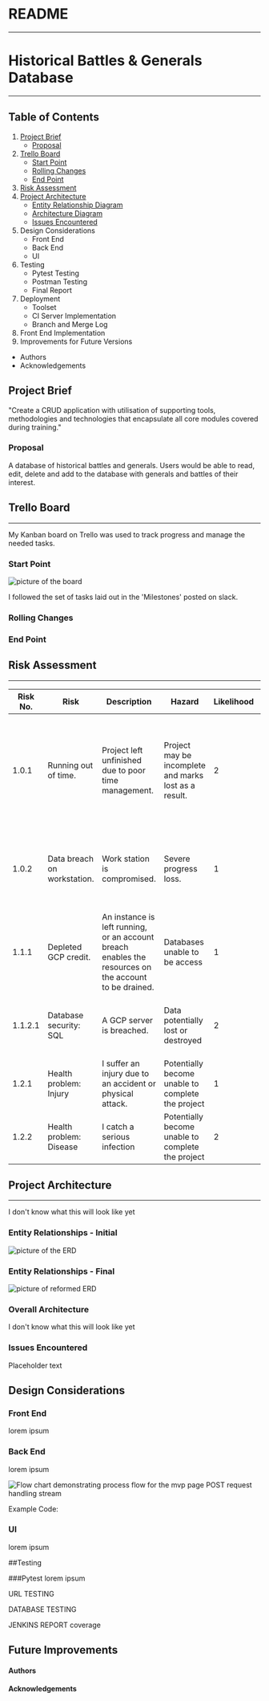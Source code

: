# README
---
# Historical Battles & Generals Database
---

## Table of Contents

1. [Project Brief](#project-brief)
    + [Proposal](#proposal)
2. [Trello Board](#trello-board)
    + [Start Point](#start-board)
    + [Rolling Changes](#rolling-changes)
    + [End Point](#end-point)
3. [Risk Assessment](#risk-assessment)
4. [Project Architecture](#project-architecture)
    + [Entity Relationship Diagram](#entity-relationship-diagram)
    + [Architecture Diagram](#architecture-diagram)
    + [Issues Encountered](#issues-encountered)
5. Design Considerations
    + Front End
    + Back End
    + UI
6. Testing
    + Pytest Testing
    + Postman Testing
    + Final Report
7. Deployment
    + Toolset
    + CI Server Implementation
    + Branch and Merge Log
8. Front End Implementation
9. Improvements for Future Versions
+ Authors
+ Acknowledgements

## Project Brief
"Create a CRUD application with utilisation of supporting tools, methodologies and technologies that encapsulate all core modules covered during training."

### Proposal
A database of historical battles and generals. Users would be able to read, edit, delete and add to the database with generals and battles of their interest.
## Trello Board
---

My Kanban board on Trello was used to track progress and manage the needed tasks.

### Start Point

![picture of the board](https://github.com/Finn969/Project-SFIA-1/blob/master/Trello%20Board.png)

I followed the set of tasks laid out in the 'Milestones' posted on slack.
### Rolling Changes


### End Point

## Risk Assessment
---

|Risk No.|Risk|Description|Hazard|Likelihood|Impact|Solution|
|---|---|---|---|---|---|---|
|1.0.1|Running out of time.|Project left unfinished due to poor time management.|Project may be incomplete and marks lost as a result.|2|5|Manage time and plan objectives through use of Kanban board, ensure work is completed early.|
|1.0.2|Data breach on workstation.|Work station is compromised.|Severe progress loss.|1|5|Change passwords on workstation, keep instances off when not in use.|
|1.1.1|Depleted GCP credit.|An instance is left running, or an account breach enables the resources on the account to be drained.|Databases unable to be access|1|5|Continue monitoring GCP usage. Copy databases offline as final backup.|
|1.1.2.1|Database security: SQL| A GCP server is breached.|Data potentially lost or destroyed|2|5|Ensure passwords are secure, backup code where possible.|
|1.2.1|Health problem: Injury|I suffer an injury due to an accident or physical attack.|Potentially become unable to complete the project|1|5|Avoid situations with risk of injury.|
|1.2.2|Health problem: Disease|I catch a serious infection|Potentially become unable to complete the project|2|5|Ensure good hygene and cleanliness|


## Project Architecture
---
I don't know what this will look like yet
### Entity Relationships - Initial
![picture of the ERD](https://github.com/Finn969/Project-SFIA-1/blob/master/ERD.png)

### Entity Relationships - Final
![picture of reformed ERD](https://github.com/Finn969/Project-SFIA-1/blob/master/ERDv2.png)

### Overall Architecture
I don't know what this will look like yet
### Issues Encountered
Placeholder text

## Design Considerations

### Front End

lorem ipsum

### Back End

lorem ipsum

![Flow chart demonstrating process flow for the mvp page POST request handling stream]()

Example Code:

### UI

lorem ipsum

##Testing

###Pytest
lorem ipsum

 URL TESTING

DATABASE TESTING

JENKINS REPORT
coverage


## Future Improvements

#### Authors

#### Acknowledgements


